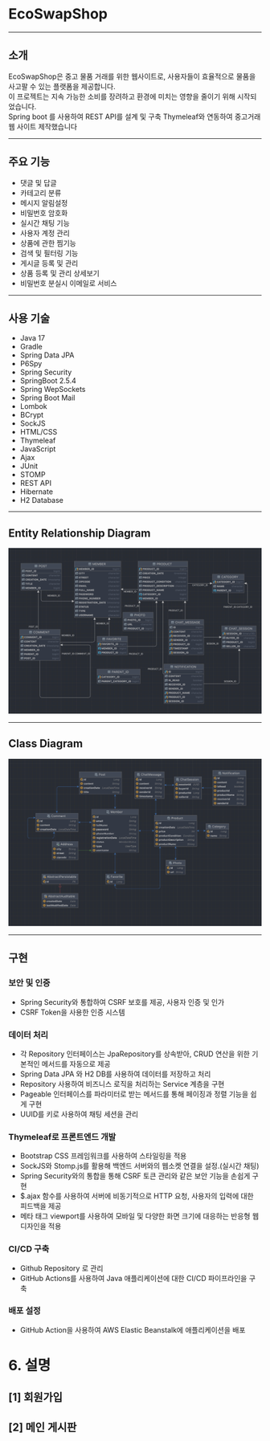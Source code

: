 # EcoSwapShop
***
## 소개

EcoSwapShop은 중고 물품 거래를 위한 웹사이트로, 사용자들이 효율적으로 물품을 사고팔 수 있는 플랫폼을 제공합니다. \
이 프로젝트는 지속 가능한 소비를 장려하고 환경에 미치는 영향을 줄이기 위해 시작되었습니다. \
Spring boot 를 사용하여 REST API를 설계 및 구축 Thymeleaf와 연동하여 중고거래 웹 사이트 제작했습니다
***
## 주요 기능

- 댓글 및 답글
- 카테고리 분류
- 메시지 알림설정
- 비밀번호 암호화
- 실시간 채팅 기능
- 사용자 계정 관리
- 상품에 관한 찜기능
- 검색 및 필터링 기능
- 게시글 등록 및 관리
- 상품 등록 및 관리 상세보기
- 비밀번호 분실시 이메일로 서비스
***
##  사용 기술

- Java 17
- Gradle
- Spring Data JPA
- P6Spy
- Spring Security
- SpringBoot 2.5.4
- Spring WepSockets
- Spring Boot Mail
- Lombok
- BCrypt
- SockJS
- HTML/CSS
- Thymeleaf
- JavaScript
- Ajax
- JUnit
- STOMP
- REST API
- Hibernate
- H2 Database
***
## Entity Relationship Diagram
![Entity Diagram](uploads/entity.png)
***
## Class Diagram
![Class Diagram](uploads/class.png)
***
## 구현
### 보안 및 인증
- Spring Security와 통합하여 CSRF 보호를 제공, 사용자 인증 및 인가
- CSRF Token을 사용한 인증 시스템

### 데이터 처리
- 각 Repository 인터페이스는 JpaRepository를 상속받아, CRUD 연산을 위한 기본적인 메서드를 자동으로 제공
- Spring Data JPA 와 H2 DB를 사용하여 데이터를 저장하고 처리
- Repository 사용하여 비즈니스 로직을 처리하는 Service 계층을 구현
- Pageable 인터페이스를 파라미터로 받는 메서드를 통해 페이징과 정렬 기능을 쉽게 구현
- UUID를 키로 사용하여 채팅 세션을 관리

### Thymeleaf로 프론트엔드 개발
- Bootstrap CSS 프레임워크를 사용하여 스타일링을 적용
- SockJS와 Stomp.js를 활용해 백엔드 서버와의 웹소켓 연결을 설정.(실시간 채팅)
- Spring Security와의 통합을 통해 CSRF 토큰 관리와 같은 보안 기능을 손쉽게 구현
- $.ajax 함수를 사용하여 서버에 비동기적으로 HTTP 요청, 사용자의 입력에 대한 피드백을 제공
- 메타 태그 viewport를 사용하여 모바일 및 다양한 화면 크기에 대응하는 반응형 웹 디자인을 적용

### CI/CD 구축

- Github Repository 로 관리
- GitHub Actions를 사용하여 Java 애플리케이션에 대한 CI/CD 파이프라인을 구축

### 배포 설정

- GitHub Action을 사용하여 AWS Elastic Beanstalk에 애플리케이션을 배포

# 6. 설명

## [1] 회원가입

## [2] 메인 게시판

